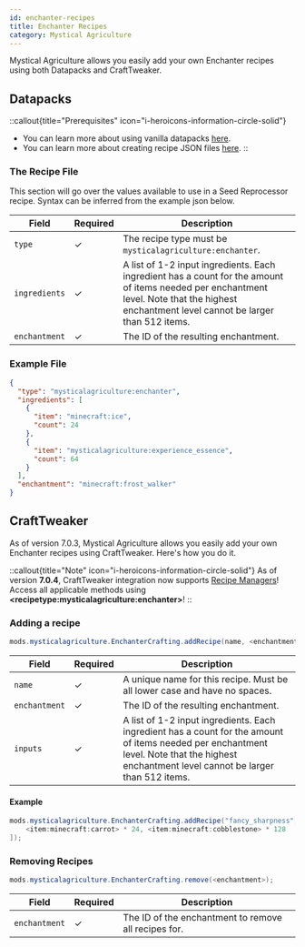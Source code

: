 ```yaml
---
id: enchanter-recipes
title: Enchanter Recipes
category: Mystical Agriculture
---
```


Mystical Agriculture allows you easily add your own Enchanter recipes using both Datapacks and CraftTweaker.

## Datapacks

::callout{title="Prerequisites" icon="i-heroicons-information-circle-solid"}
- You can learn more about using vanilla datapacks <a href="https://minecraft.gamepedia.com/Data_pack" target="_blank">here</a>.
- You can learn more about creating recipe JSON files <a href="https://minecraft.gamepedia.com/Recipe" target="_blank">here</a>.
::

### The Recipe File

This section will go over the values available to use in a Seed Reprocessor recipe. Syntax can be inferred from the example json below.

| Field         | Required | Description                                                                                                                                                                                 |
|---------------|----------|---------------------------------------------------------------------------------------------------------------------------------------------------------------------------------------------|
| `type`        | ✓        | The recipe type must be `mysticalagriculture:enchanter`.                                                                                                                                    |
| `ingredients` | ✓        | A list of 1-2 input ingredients. Each ingredient has a count for the amount of items needed per enchantment level. Note that the highest enchantment level cannot be larger than 512 items. |
| `enchantment` | ✓        | The ID of the resulting enchantment.                                                                                                                                                        |

### Example File

```json
{
  "type": "mysticalagriculture:enchanter",
  "ingredients": [
    {
      "item": "minecraft:ice",
      "count": 24
    },
    {
      "item": "mysticalagriculture:experience_essence",
      "count": 64
    }
  ],
  "enchantment": "minecraft:frost_walker"
}
```

## CraftTweaker

As of version 7.0.3, Mystical Agriculture allows you easily add your own Enchanter recipes using CraftTweaker. Here's how you do it.

::callout{title="Note" icon="i-heroicons-information-circle-solid"}
As of version **7.0.4**, CraftTweaker integration now supports <a href="https://docs.blamejared.com/1.20.1/en/tutorial/Recipes/RecipeManagers" target="_blank">Recipe Managers</a>! Access all applicable methods using **\<recipetype:mysticalagriculture:enchanter\>**!
::

### Adding a recipe

```java
mods.mysticalagriculture.EnchanterCrafting.addRecipe(name, <enchantment>, [<inputs>]);
```

| Field         | Required | Description                                                                                                                                                                                 |
|---------------|----------|---------------------------------------------------------------------------------------------------------------------------------------------------------------------------------------------|
| `name`        | ✓        | A unique name for this recipe. Must be all lower case and have no spaces.                                                                                                                   |
| `enchantment` | ✓        | The ID of the resulting enchantment.                                                                                                                                                        |
| `inputs`      | ✓        | A list of 1-2 input ingredients. Each ingredient has a count for the amount of items needed per enchantment level. Note that the highest enchantment level cannot be larger than 512 items. |

#### Example

```java
mods.mysticalagriculture.EnchanterCrafting.addRecipe("fancy_sharpness", "minecraft:protection", [
    <item:minecraft:carrot> * 24, <item:minecraft:cobblestone> * 128
]);
```

### Removing Recipes

```java
mods.mysticalagriculture.EnchanterCrafting.remove(<enchantment>);
```

| Field         | Required | Description                                          |
|---------------|----------|------------------------------------------------------|
| `enchantment` | ✓        | The ID of the enchantment to remove all recipes for. |
